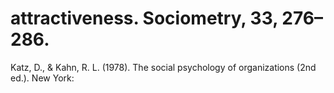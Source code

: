 # attractiveness. Sociometry, 33, 276–286.

Katz, D., & Kahn, R. L. (1978). The social psychology of organizations (2nd ed.). New York: